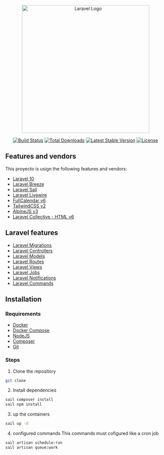 <p align="center"><a href="https://laravel.com" target="_blank"><img src="https://raw.githubusercontent.com/laravel/art/master/logo-lockup/5%20SVG/2%20CMYK/1%20Full%20Color/laravel-logolockup-cmyk-red.svg" width="400" alt="Laravel Logo"></a></p>

<p align="center">
<a href="https://github.com/laravel/framework/actions"><img src="https://github.com/laravel/framework/workflows/tests/badge.svg" alt="Build Status"></a>
<a href="https://packagist.org/packages/laravel/framework"><img src="https://img.shields.io/packagist/dt/laravel/framework" alt="Total Downloads"></a>
<a href="https://packagist.org/packages/laravel/framework"><img src="https://img.shields.io/packagist/v/laravel/framework" alt="Latest Stable Version"></a>
<a href="https://packagist.org/packages/laravel/framework"><img src="https://img.shields.io/packagist/l/laravel/framework" alt="License"></a>
</p>

## Features and vendors
This proyecto is usign the following features and vendors:
- [Laravel 10](https://laravel.com/docs/10.x)
- [Laravel Breeze](https://laravel.com/docs/10.x/starter-kits#laravel-breeze)
- [Laravel Sail](https://laravel.com/docs/10.x/sail)
- [Laravel Livewire](https://laravel-livewire.com/)
- [FullCalendar v6](https://fullcalendar.io/)
- [TailwindCSS v2](https://tailwindcss.com/)
- [AlpineJS v3](https://alpinejs.dev/)
- [Laravel Collective - HTML v6](https://laravelcollective.com/docs/6.x/html)

## Laravel features
- [Laravel Migrations](https://laravel.com/docs/10.x/migrations)
- [Laravel Controllers](https://laravel.com/docs/10.x/controllers)
- [Laravel Models](https://laravel.com/docs/10.x/eloquent)
- [Laravel Routes](https://laravel.com/docs/10.x/routing)
- [Laravel Views](https://laravel.com/docs/10.x/blade)
- [Laravel Jobs](https://laravel.com/docs/10.x/queues)
- [Laravel Notifications](https://laravel.com/docs/10.x/notifications)
- [Laravel Commands](https://laravel.com/docs/10.x/artisan)

## Installation

### Requirements
- [Docker](https://docs.docker.com/get-docker/)
- [Docker Compose](https://docs.docker.com/compose/install/)
- [NodeJS](https://nodejs.org/en/download/)
- [Composer](https://getcomposer.org/download/)
- [Git](https://git-scm.com/downloads)

### Steps
1. Clone the repository
```bash
git clone
```
2. Install dependencies
```bash
sail composer install
sail npm install
```
3. up the containers
```bash
sail up -d
```
4. configured commands
This commands must cofigured like a cron job
```bash
sail artisan schedule:run
sail artisan queue:work
```


